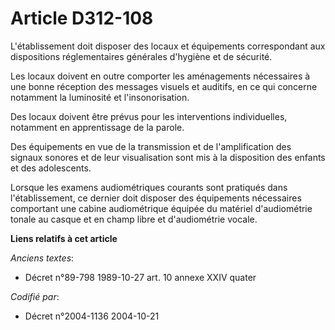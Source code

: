# Article D312-108

L'établissement doit disposer des locaux et équipements correspondant aux dispositions réglementaires générales d'hygiène et
de sécurité.

Les locaux doivent en outre comporter les aménagements nécessaires à une bonne réception des messages visuels et auditifs, en
ce qui concerne notamment la luminosité et l'insonorisation.

Des locaux doivent être prévus pour les interventions individuelles, notamment en apprentissage de la parole.

Des équipements en vue de la transmission et de l'amplification des signaux sonores et de leur visualisation sont mis à la
disposition des enfants et des adolescents.

Lorsque les examens audiométriques courants sont pratiqués dans l'établissement, ce dernier doit disposer des équipements
nécessaires comportant une cabine audiométrique équipée du matériel d'audiométrie tonale au casque et en champ libre et
d'audiométrie vocale.

**Liens relatifs à cet article**

_Anciens textes_:

  - Décret n°89-798 1989-10-27 art. 10 annexe XXIV quater

_Codifié par_:

  - Décret n°2004-1136 2004-10-21
